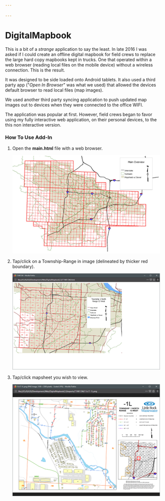 ```yaml
---

---
```


# DigitalMapbook
This is a bit of a *strange* application to say the least. In late 2016 I was asked if I could create an offline digital mapbook for field crews to replace the large hard copy mapbooks kept in trucks.  One that operated within a web browser (reading local files on the mobile device) without a wireless connection.  This is the result.  

It was designed to be side loaded onto Android tablets.  It also used a third party app ("*Open In Browser*" was what we used) that allowed the devices default browser to read local files (map images).

We used another third party syncing application to push updated map images out to devices when they were connected to the office WIFI.

The application was popular at first.  However, field crews began to favor using my fully interactive web application, on their personal devices, to the this non interactive version.

  



### How To Use Add-In

1. Open the **main.html** file with a web browser.

   ![](assets/2019-03-07_8-52-24.png)

2. Tap/click on a Township-Range in image (delineated by thicker red boundary).

   ![](assets/2019-03-07_8-52-54.png)

3. Tap/click mapsheet you wish to view.

   ![](assets/2019-03-07_8-53-30.png)

